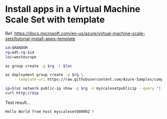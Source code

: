 # Install apps in a Virtual Machine Scale Set with template

Ref. https://docs.microsoft.com/en-us/azure/virtual-machine-scale-sets/tutorial-install-apps-template

```sh
id=$RANDOM
rg=adt-rg-$id
loc=westeurope

az group create -g $rg -l $loc

az deployment group create -g $rg \
    --template-uri https://raw.githubusercontent.com/Azure-Samples/compute-automation-configurations/master/scale_sets/azuredeploy.json

ip=$(az network public-ip show -g $rg -n myscalesetpublicip --query "[ipAddress]" -o tsv)
curl http://$ip
```

Test result...

```sh
Hello World from host myscaleset000002 !
```

